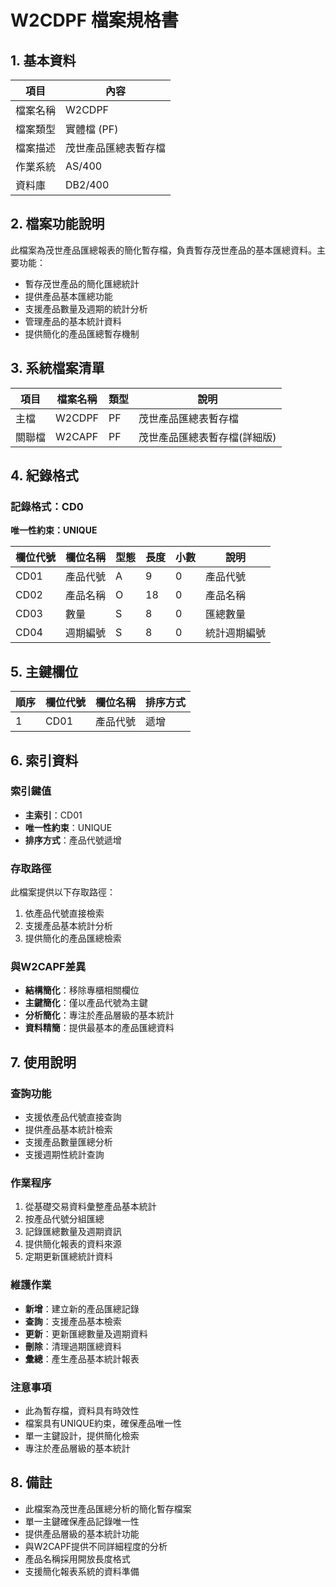 # W2CDPF 檔案規格書

## 1. 基本資料

| 項目 | 內容 |
|------|------|
| 檔案名稱 | W2CDPF |
| 檔案類型 | 實體檔 (PF) |
| 檔案描述 | 茂世產品匯總表暫存檔 |
| 作業系統 | AS/400 |
| 資料庫 | DB2/400 |

## 2. 檔案功能說明

此檔案為茂世產品匯總報表的簡化暫存檔，負責暫存茂世產品的基本匯總資料。主要功能：
- 暫存茂世產品的簡化匯總統計
- 提供產品基本匯總功能
- 支援產品數量及週期的統計分析
- 管理產品的基本統計資料
- 提供簡化的產品匯總暫存機制

## 3. 系統檔案清單

| 項目 | 檔案名稱 | 類型 | 說明 |
|------|----------|------|------|
| 主檔 | W2CDPF | PF | 茂世產品匯總表暫存檔 |
| 關聯檔 | W2CAPF | PF | 茂世產品匯總表暫存檔(詳細版) |

## 4. 紀錄格式

### 記錄格式：CD0
**唯一性約束：UNIQUE**

| 欄位代號 | 欄位名稱 | 型態 | 長度 | 小數 | 說明 |
|----------|----------|------|------|------|------|
| CD01 | 產品代號 | A | 9 | 0 | 產品代號 |
| CD02 | 產品名稱 | O | 18 | 0 | 產品名稱 |
| CD03 | 數量 | S | 8 | 0 | 匯總數量 |
| CD04 | 週期編號 | S | 8 | 0 | 統計週期編號 |

## 5. 主鍵欄位

| 順序 | 欄位代號 | 欄位名稱 | 排序方式 |
|------|----------|----------|----------|
| 1 | CD01 | 產品代號 | 遞增 |

## 6. 索引資料

### 索引鍵值
- **主索引**：CD01
- **唯一性約束**：UNIQUE
- **排序方式**：產品代號遞增

### 存取路徑
此檔案提供以下存取路徑：
1. 依產品代號直接檢索
2. 支援產品基本統計分析
3. 提供簡化的產品匯總檢索

### 與W2CAPF差異
- **結構簡化**：移除專櫃相關欄位
- **主鍵簡化**：僅以產品代號為主鍵
- **分析簡化**：專注於產品層級的基本統計
- **資料精簡**：提供最基本的產品匯總資料

## 7. 使用說明

### 查詢功能
- 支援依產品代號直接查詢
- 提供產品基本統計檢索
- 支援產品數量匯總分析
- 支援週期性統計查詢

### 作業程序
1. 從基礎交易資料彙整產品基本統計
2. 按產品代號分組匯總
3. 記錄匯總數量及週期資訊
4. 提供簡化報表的資料來源
5. 定期更新匯總統計資料

### 維護作業
- **新增**：建立新的產品匯總記錄
- **查詢**：支援產品基本檢索
- **更新**：更新匯總數量及週期資料
- **刪除**：清理過期匯總資料
- **彙總**：產生產品基本統計報表

### 注意事項
- 此為暫存檔，資料具有時效性
- 檔案具有UNIQUE約束，確保產品唯一性
- 單一主鍵設計，提供簡化檢索
- 專注於產品層級的基本統計

## 8. 備註

- 此檔案為茂世產品匯總分析的簡化暫存檔案
- 單一主鍵確保產品記錄唯一性
- 提供產品層級的基本統計功能
- 與W2CAPF提供不同詳細程度的分析
- 產品名稱採用開放長度格式
- 支援簡化報表系統的資料準備 